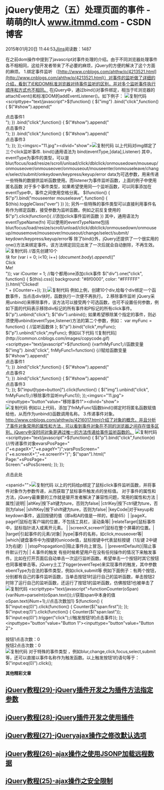 
# jQuery使用之（五）处理页面的事件 - 萌萌的It人 www.itmmd.com - CSDN博客


2015年01月20日 11:44:53[Jlins](https://me.csdn.net/dyllove98)阅读数：1487


在之前dom操作中提到了javascript对事件处理的介绍。由于不同浏览器处理事件各不相相同，这给开发者带来了不必要的麻烦，jQuery的方便的解决了这个方面的麻烦。
1.绑定事件监听
（[http://www.cnblogs.com/ahthw/p/4213521.html](http://www.cnblogs.com/ahthw/p/4213521.html)）对事件的监听做了详细的介绍，看到了iE和DOM标准浏览器对待事件监听的区别，并对多个监听事件执行顺序和方式也不相同。
在jQuery中，通过bind()对事件绑定，相当于IE浏览器的attachEvent()和标准DOM的addEventListener()。如下例子：
![复制代码](http://common.cnblogs.com/images/copycode.gif)
<scripttype="text/javascript">$(function() {
                $("img")
                    .bind("click",function() {
                        $("\#show").append("<div>点击事件1</div>");
                    })
                    .bind("click",function() {
                        $("\#show").append("<div>点击事件2</div>");
                    })
                    .bind("click",function() {
                        $("\#show").append("<div>点击事件3</div>");
                    });
            });</script><imgsrc="11.jpg"><divid="show"></div>![复制代码](http://common.cnblogs.com/images/copycode.gif)
以上代码对img绑定了三个click监听事件.
bind()通用语法为
bind(eventType,[data],Listener)
其中，eventType为事件的类型，可以是blur/focus/load/resize/scroll/unload/click/dblclick/onmousedown/mouseup/onmouseover/onmouseover/onmouseout/mouseenter/onmouseleave/change/select/submit/onkeydown/keypress/keyup/error
data为可选参数，用来传递一些特殊的数据供监听函数使用。而listener为事件监听函数，上面的例子中使用匿名函数
对于多个事件类型，如果希望使用同一个监听函数，可以同事添加在eventType中，事件之间使用空格分离。
$(function() {
                $("p").bind("mouseenter mouseleave", function() {
                    $(this).toggleClass("over")
                })
            });
另外一些特殊的事件类型可以直接利用事件名称作为绑定函数，接受参数为监听函数。例如之前反复使用的
$("p").click(function(){
                //添加click事件监听函数
            })
其中，通用语法为
eventTypeName(fn)
可以使用的eventTypeName包括
blur/focus/load/resize/scroll/unload/click/dblclick/onmousedown/onmouseup/mousemove/mouseover/mouseout/change/select/submit/
keydown/keypress/keyup/error等
除了bind()外，jQuery还提供了一个很实用的one()方法来绑定事件。该方法绑定回见出发了一次后就会自动删除，不再生效。
![复制代码](http://common.cnblogs.com/images/copycode.gif)
//首先创建10个<div>块
            for (var i = 0; i<10; i++)
                $(document.body).append($("<div>Click<br>Me!</div>"));
            var iCounter = 1;
             //每个都用one添加click事件
            $("div").one("click", function() {
                $(this).css({
                    background: "\#8f0000",
                    color: "\#FFFFFF"
                }).html("Clicked!<br>" + (iCounter++));
            });![复制代码](http://common.cnblogs.com/images/copycode.gif)
例如上例，创建10个div,给每个div绑定一个函数事件，当点击div块时，函数执行一次便不再执行。
2.移除事件监听
jQuery采用unbind()来移除事件，该方法可以接受两个可选函数，也可不设置任何参数，例如下面的代码表示移除div标记的所有事件和P标记的所有click事件。
$("p").unbind("click");
            $("div").unbind();
如果希望移除某个指定的事件，则必须使用unbind(eventType,listener)方法的第二个参数，例如：
var myFunc = function() {
                //监听函数体
            };
            $("p").bind("click",myFunc);
            $("p").unbind("click",myFunc);
例如以下代码
![复制代码](http://common.cnblogs.com/images/copycode.gif)
<scripttype="text/javascript">$(function() {varfnMyFunc1;//函数变量$("img")
                    .bind("click", fnMyFunc1=function() {//赋给函数变量$("\#show").append("<div>点击事件1</div>");
                    })
                    .bind("click",function() {
                        $("\#show").append("<div>点击事件2</div>");
                    })
                    .bind("click",function() {
                        $("\#show").append("<div>点击事件3</div>");
                    });
                $("input[type=button]").click(function() {
                    $("img").unbind("click", fnMyFunc1);//移除事件监听myFunc1});
            });</script><imgsrc="11.jpg"><inputtype="button"value="移除事件1"><divid="show"></div>![复制代码](http://common.cnblogs.com/images/copycode.gif)
例如以上代码，添加了fnMyFunc1函数bind()绑定时将匿名函数赋值给他，从而作为unbind()函数调用名称。
3.传递事件对象。
http://www.cnblogs.com/ahthw/p/4216017.html介绍了对象的概念，并且分析了事件对象常用的属性和方法，可以看到事件对象在不同的浏览器之间存在很多区别，jQuery中没时间对象是通过唯一的方法传递给事件监听函数的。
![复制代码](http://common.cnblogs.com/images/copycode.gif)
<scripttype="text/javascript">$(function() {
                $("p").bind("click",function(e) {//传递事件对象evarsPosPage="("+e.pageX+","+e.pageY+")";varsPosScreen="("+e.screenX+","+e.screenY+")";
                    $("span").html("<br>Page:"+sPosPage+"<br>Screen:"+sPosScreen);
                });
            });</script><p>点击此处</p><spanid=""></span>![复制代码](http://common.cnblogs.com/images/copycode.gif)
以上的代码给p绑定了鼠标click事件监听函数，并将事件对象作为参数传递，从而获取了鼠标事件触发点的坐标值。
对于事件的属性和方法，jQuery最重要的工作就是替开发者解决了兼容性问题，常用的属性和方法
|属性|说明|
|altKey|按下alt键为ture，否则为false|
|ctrlKey|按下ctrl键为ture，否则为false|
|shiftKey|按下shift键为ture，否则为false|
|keyCode|对于keyup和keydown事件，返回按键的值（即a和A的值是一样的，都是65）|
|pageX，pageY|鼠标在客户端的位置，不包括工具栏，滚动条等|
|relateTarget|鼠标事件中，鼠标指针进入或离开元素。
|
|screenX,screenY|鼠标在整个屏幕的位置。|
|target|引起事件的元素/对象|
|type|事件的名称，如click,mouseover等|
|which|键盘事件中为按键的unicode值，鼠标按键中代表鼠标按键（1左键 2中键 3为右键）|
|stopPropagation()|阻止事件向上冒泡。|
|preventDefault()|阻止事件默认行为|
|
4.事件的触发
有些时候希望用户在没有任何操作的情况下来触发事件。比如在打开页面后自动单击一次运行监听函数。希望单击一个按钮时其它按钮也同事被单击等。jQuery土工了tigger(eventTepe)来实现事件的触发，其中参数ebentType为合法的事件类型，例如click,submit等
例如下面例子：有两个按钮，分别都有自己的事件监听函数，当单击按钮1时运行自己的监听函数，单击按钮2时除了运行自己的监听函数，还运行了按钮1的监听函数，仿佛按钮1也被单击了
![复制代码](http://common.cnblogs.com/images/copycode.gif)
<scripttype="text/javascript">functionCounter(oSpan) {variNum=parseInt(oSpan.text());//获取span中本身的值oSpan.text(iNum+1);//点击次数加1}
            $(function() {
                $("input:eq(0)").click(function() {
                    Counter($("span:first"));
                });
                $("input:eq(1)").click(function() {
                    Counter($("span:last"));
                    $("input:eq(0)").trigger("click");//触发按钮1的点击事件});
            });</script><inputtype="button"value="Button 1"><inputtype="button"value="Button 2"><br><br><div>按钮1点击次数：<span>0</span></div><div>按钮2点击次数：<span>0</span></div>![复制代码](http://common.cnblogs.com/images/copycode.gif)
对于特殊的事件类型 ，例如blur,change,click,focus,select,submit等，还可以直接以事件名称作为触发函数。以上触发按钮1的语句等于： $("input:eq(0)").click();

**其他精彩文章**
## [jQuery教程(29)-jQuery插件开发之为插件方法指定参数](http://www.itmmd.com/201501/519.html)
## [jQuery教程(28)-jQuery插件开发之使用插件](http://www.itmmd.com/201501/518.html)
## [jQuery教程(27)-jQueryajax操作之修改默认选项](http://www.itmmd.com/201501/515.html)
## [jQuery教程(26)-ajax操作之使用JSONP加载远程数据](http://www.itmmd.com/201501/512.html)
## [jQuery教程(25)-ajax操作之安全限制](http://www.itmmd.com/201501/511.html)


